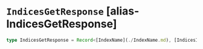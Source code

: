 # `IndicesGetResponse` [alias-IndicesGetResponse]
```typescript
type IndicesGetResponse = Record<[IndexName](./IndexName.md), [IndicesIndexState](./IndicesIndexState.md)>;
```
